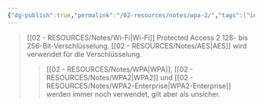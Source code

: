 ```yaml
---
{"dg-publish":true,"permalink":"/02-resources/notes/wpa-2/","tags":["informatik/netzwerk/wifi","kryptografie/wifi","it-sicherheit"],"noteIcon":"","updated":"2025-09-10T16:35:40.876+02:00"}
---
```


>[[02 - RESOURCES/Notes/Wi-Fi\|Wi-Fi]] Protected Access 2
>128- bis 256-Bit-Verschlüsselung.
>[[02 - RESOURCES/Notes/AES\|AES]] wird verwendet für die Verschlüsselung.
>>[[02 - RESOURCES/Notes/WPA\|WPA]], [[02 - RESOURCES/Notes/WPA2\|WPA2]] und [[02 - RESOURCES/Notes/WPA2-Enterprise\|WPA2-Enterprise]] werden immer noch verwendet, gilt aber als unsicher.